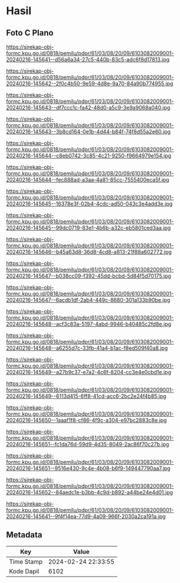 # Hasil

## Foto C Plano

https://sirekap-obj-formc.kpu.go.id/0818/pemilu/pdpr/61/03/08/20/09/6103082009001-20240216-145641--d56a6a34-27c5-440b-83c5-adc6f8d17813.jpg

https://sirekap-obj-formc.kpu.go.id/0818/pemilu/pdpr/61/03/08/20/09/6103082009001-20240216-145642--2f0c4b50-9e59-4d8e-9a70-84a90b774955.jpg

https://sirekap-obj-formc.kpu.go.id/0818/pemilu/pdpr/61/03/08/20/09/6103082009001-20240216-145643--df7ccc1c-fa42-48d0-a5c9-3e9a9068a040.jpg

https://sirekap-obj-formc.kpu.go.id/0818/pemilu/pdpr/61/03/08/20/09/6103082009001-20240216-145643--3b8cd164-0e1b-4d44-b84f-74f8d55a2e60.jpg

https://sirekap-obj-formc.kpu.go.id/0818/pemilu/pdpr/61/03/08/20/09/6103082009001-20240216-145644--c8eb0742-3c85-4c21-9250-f9664979e154.jpg

https://sirekap-obj-formc.kpu.go.id/0818/pemilu/pdpr/61/03/08/20/09/6103082009001-20240216-145644--fec888ad-a3aa-4a81-85cc-7555400eca5f.jpg

https://sirekap-obj-formc.kpu.go.id/0818/pemilu/pdpr/61/03/08/20/09/6103082009001-20240216-145645--16378e3f-02b4-4cdc-ad50-043c3e4add3e.jpg

https://sirekap-obj-formc.kpu.go.id/0818/pemilu/pdpr/61/03/08/20/09/6103082009001-20240216-145645--99dc0719-83e1-4b6b-a32c-eb5801ced3aa.jpg

https://sirekap-obj-formc.kpu.go.id/0818/pemilu/pdpr/61/03/08/20/09/6103082009001-20240216-145646--b45a63d8-36d8-4cd8-a813-21f88a602772.jpg

https://sirekap-obj-formc.kpu.go.id/0818/pemilu/pdpr/61/03/08/20/09/6103082009001-20240216-145647--b038cc09-f392-45dd-bcbd-5d84f5d70175.jpg

https://sirekap-obj-formc.kpu.go.id/0818/pemilu/pdpr/61/03/08/20/09/6103082009001-20240216-145647--6acdb1df-2ab4-449c-8680-301a133b90be.jpg

https://sirekap-obj-formc.kpu.go.id/0818/pemilu/pdpr/61/03/08/20/09/6103082009001-20240216-145648--acf3c83a-5197-4abd-9946-b40485c2fd8e.jpg

https://sirekap-obj-formc.kpu.go.id/0818/pemilu/pdpr/61/03/08/20/09/6103082009001-20240216-145648--a6255d7c-33fb-41a4-b1ac-f8ed509f40a8.jpg

https://sirekap-obj-formc.kpu.go.id/0818/pemilu/pdpr/61/03/08/20/09/6103082009001-20240216-145649--a27b9c37-e7a2-4c6f-8204-cc3e4e0cbd1e.jpg

https://sirekap-obj-formc.kpu.go.id/0818/pemilu/pdpr/61/03/08/20/09/6103082009001-20240216-145649--6113d415-6ff8-41cd-acc6-2bc2e24f4b85.jpg

https://sirekap-obj-formc.kpu.go.id/0818/pemilu/pdpr/61/03/08/20/09/6103082009001-20240216-145650--1aaaf1f8-cf86-4f9c-a304-e97bc2883c8e.jpg

https://sirekap-obj-formc.kpu.go.id/0818/pemilu/pdpr/61/03/08/20/09/6103082009001-20240216-145651--fc1da76d-59d9-4d35-8049-2ac86f70c27b.jpg

https://sirekap-obj-formc.kpu.go.id/0818/pemilu/pdpr/61/03/08/20/09/6103082009001-20240216-145651--9516e430-9c4e-4b08-b6f9-149447790aa7.jpg

https://sirekap-obj-formc.kpu.go.id/0818/pemilu/pdpr/61/03/08/20/09/6103082009001-20240216-145652--84aedc1e-b3bb-4c9d-b892-a44be24e4d01.jpg

https://sirekap-obj-formc.kpu.go.id/0818/pemilu/pdpr/61/03/08/20/09/6103082009001-20240216-145641--9f4f14ea-77d9-4a09-966f-2030a2ca191a.jpg


## Metadata

| Key        | Value               |
| ---------- | ------------------- |
| Time Stamp | 2024-02-24 22:33:55 |
| Kode Dapil | 6102                |



